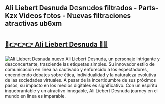 ## Ali Liebert Desnuda D𝚎sn𝚞dos filtr𝚊dos - Parts-Kzx Vid𝚎os f𝚘tos - N𝚞evas filtr𝚊ciones atr𝚊ctivas ub6xm

# <h2><a href="http://mb7mip.tromn.icu/?c=Ali+Liebert+Desnuda">🔗👉👉👉 Ali Liebert Desnuda 🔗🔗</a></h2>

[![Ali Liebert Desnuda nuevo](https://i.imgur.com/pEAQMta.gif)](http://mb7mip.tromn.icu/?c=Ali+Liebert+Desnuda)
Ali Liebert Desnuda, un personaje intrigante y desconcertante, trasciende las etiquetas simples. Su innovador estilo de comunicación en línea ha cautivado y enfurecido a los espectadores, encendiendo debates sobre ética, individualidad y la naturaleza evolutiva de las sociedades virtuales. A pesar de la incertidumbre de sus próximos pasos, su impacto en los medios digitales es significativo. Con un espíritu inquebrantable y un atractivo innegable, Ali Liebert Desnuda journey en el mundo en línea es imparable.
